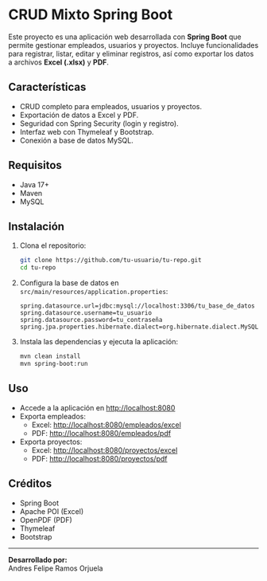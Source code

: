 # CRUD Mixto Spring Boot

Este proyecto es una aplicación web desarrollada con **Spring Boot** que permite gestionar empleados, usuarios y proyectos. Incluye funcionalidades para registrar, listar, editar y eliminar registros, así como exportar los datos a archivos **Excel (.xlsx)** y **PDF**.

## Características

- CRUD completo para empleados, usuarios y proyectos.
- Exportación de datos a Excel y PDF.
- Seguridad con Spring Security (login y registro).
- Interfaz web con Thymeleaf y Bootstrap.
- Conexión a base de datos MySQL.

## Requisitos

- Java 17+
- Maven
- MySQL

## Instalación

1. Clona el repositorio:
   ```bash
   git clone https://github.com/tu-usuario/tu-repo.git
   cd tu-repo
   ```

2. Configura la base de datos en `src/main/resources/application.properties`:
   ```properties
   spring.datasource.url=jdbc:mysql://localhost:3306/tu_base_de_datos
   spring.datasource.username=tu_usuario
   spring.datasource.password=tu_contraseña
   spring.jpa.properties.hibernate.dialect=org.hibernate.dialect.MySQL8Dialect
   ```

3. Instala las dependencias y ejecuta la aplicación:
   ```bash
   mvn clean install
   mvn spring-boot:run
   ```

## Uso

- Accede a la aplicación en [http://localhost:8080](http://localhost:8080)
- Exporta empleados:
  - Excel: [http://localhost:8080/empleados/excel](http://localhost:8080/empleados/excel)
  - PDF: [http://localhost:8080/empleados/pdf](http://localhost:8080/empleados/pdf)
- Exporta proyectos:
  - Excel: [http://localhost:8080/proyectos/excel](http://localhost:8080/proyectos/excel)
  - PDF: [http://localhost:8080/proyectos/pdf](http://localhost:8080/proyectos/pdf)

## Créditos

- Spring Boot
- Apache POI (Excel)
- OpenPDF (PDF)
- Thymeleaf
- Bootstrap

---

**Desarrollado por:**  
Andres Felipe Ramos Orjuela
